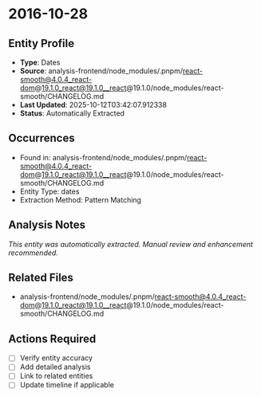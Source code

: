 # 2016-10-28

## Entity Profile
- **Type**: Dates
- **Source**: analysis-frontend/node_modules/.pnpm/react-smooth@4.0.4_react-dom@19.1.0_react@19.1.0__react@19.1.0/node_modules/react-smooth/CHANGELOG.md
- **Last Updated**: 2025-10-12T03:42:07.912338
- **Status**: Automatically Extracted

## Occurrences
- Found in: analysis-frontend/node_modules/.pnpm/react-smooth@4.0.4_react-dom@19.1.0_react@19.1.0__react@19.1.0/node_modules/react-smooth/CHANGELOG.md
- Entity Type: dates
- Extraction Method: Pattern Matching

## Analysis Notes
*This entity was automatically extracted. Manual review and enhancement recommended.*

## Related Files
- analysis-frontend/node_modules/.pnpm/react-smooth@4.0.4_react-dom@19.1.0_react@19.1.0__react@19.1.0/node_modules/react-smooth/CHANGELOG.md

## Actions Required
- [ ] Verify entity accuracy
- [ ] Add detailed analysis
- [ ] Link to related entities
- [ ] Update timeline if applicable
